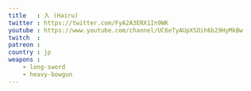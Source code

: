 ```yaml
---
title   : 入 (Hairu)
twitter : https://twitter.com/FyA2A3ERX1In9WK
youtube : https://www.youtube.com/channel/UC6eTyAUpXSOih6b29HyMkBw
twitch  :
patreon :
country : jp
weapons :
    - long-sword
    - heavy-bowgun
---
```

